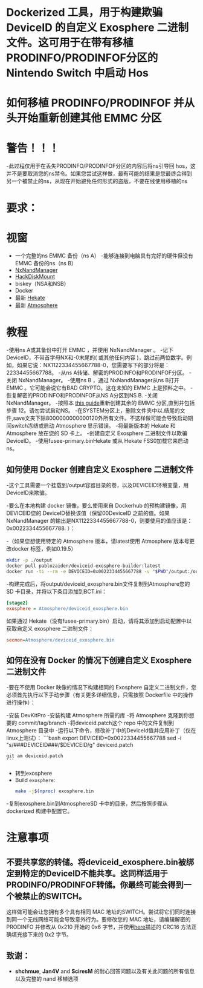 #  Dockerized 工具，用于构建欺骗 DeviceID 的自定义 Exosphere 二进制文件。这可用于在带有移植PRODINFO/PRODINFOF分区的 Nintendo Switch 中启动 Hos

#  如何移植 PRODINFO/PRODINFOF 并从头开始重新创建其他 EMMC 分区
#  警告！！！
-此过程仅用于在丢失PRODINFO/PRODINFOF分区的内容后将ns引导回 hos，这并不是要取消您的ns禁令。如果您尝试这样做，最有可能的结果是您最终会得到另一个被禁止的ns，从现在开始避免任何形式的盗版，不要在线使用移植的ns

# 要求：
# 视窗
- 一个完整的ns EMMC 备份（ns A）
-能够连接到电脑具有完好的硬件但没有EMMC 备份的ns（ns B）
- [NxNandManager](https://github.com/eliboa/NxNandManager)
- [HackDiskMount](https://files.sshnuke.net/HacDiskMount1055.zip)
- biskey（NSA和NSB）
- Docker
- 最新 [Hekate](https://github.com/CTCaer/hekate/releases)
- 最新 [Atmosphere](https://github.com/Atmosphere-NX/Atmosphere/releases/)
# 教程
-使用ns A或其备份中打开 EMMC ，并使用 NxNandManager 。
-记下DeviceID，不带首字母NX和-0末尾的( 或其他任何内容 )，跳过前两位数字。例如，如果它说：NX1122334455667788-0，您需要写下的部分将是：22334455667788。
-从ns A转储、解密的PRODINFO和PRODINFOF分区。
-关闭 NxNandManager。
-使用ns B ，通过 NxNandManager从ns B打开 EMMC 。它可能会说它有BAD CRYPTO。这在未知的 EMMC 上是预料之中。
-恢复解密的PRODINFO和PRODINFOF从NS A分区到NS B.
-关闭 NxNandManager。
-按照本 [this guide](https://bbs.naxgen.cn/forum.php?mod=viewthread&tid=241848&fromuid=2627124)重新创建其余的 EMMC 分区,直到并包括步骤 12。请勿尝试启动NS。
-在SYSTEM分区上，删除文件夹中以.结尾的文件,save文夹下除8000000000000120外所有文件。不这样做可能会导致启动期间switch冻结或启动 Atmosphere 显示错误。
-将最新版本的 Hekate 和 Atmosphere 放在您的 SD 卡上。
-创建自定义 Exosphere 二进制文件以欺骗 DeviceID。
-使用fusee-primary.binHekate 或从 Hekate FSS0加载它来启动ns。
##  如何使用 Docker 创建自定义 Exosphere 二进制文件
-这个工具需要一个挂载到/output容器目录的卷，以及DEVICEID环境变量，用DeviceID来欺骗。

-要么在本地构建 docker 镜像，要么使用来自 Dockerhub 的预构建镜像，用DEVICEID您的 DeviceID替换该值（保留00DeviceID 之前的值。如果 NxNandManager 的输出是NX1122334455667788-0，则要使用的值应该是：0x0022334455667788. ）：

-（如果您想使用特定的 Atmosphere 版本，请latest使用 Atmosphere 版本号更改docker 标签，例如0.19.5）

```bash
mkdir -p ./output
docker pull pablozaiden/deviceid-exosphere-builder:latest
docker run -ti --rm -e DEVICEID=0x0022334455667788 -v "$PWD"/output:/output pablozaiden/deviceid-exosphere-builder:latest
```
-构建完成后，将output/deviceid_exosphere.bin文件复制到Atmosphere您的 SD 卡目录，并将以下条目添加到BCT.ini：

```ini
[stage2]
exosphere = Atmosphere/deviceid_exosphere.bin
```
如果通过 Hekate（没有fusee-primary.bin）启动，请将其添加到启动配置中以获取自定义 exosphere 二进制文件：

```ini
secmon=Atmosphere/deviceid_exosphere.bin
```
##  如何在没有 Docker 的情况下创建自定义 Exosphere 二进制文件
-要在不使用 Docker 映像的情况下构建相同的 Exosphere 自定义二进制文件，您必须首先执行以下手动步骤（有关更多详细信息，只需按照 Dockerfile 中的操作进行操作）：

-安装 DevKitPro
-安装构建 Atmosphere 所需的库
-将 Atmosphere 克隆到你想要的 commit/tag/branch
-将deviceid.patch这个 repo 中的文件复制到 Atmosphere 目录中
-运行以下命令，修改补丁中的DeviceId值并应用补丁（仅在linux上测试）：
    ```bash
    export DEVICEID=0x0022334455667788
    sed -i "s/###DEVICEID###/$DEVICEID/g" deviceid.patch

    git am deviceid.patch
    ```
- 转到exosphere
- Build `exosphere`: 
    ```bash
    make -j$(nproc) exosphere.bin
    ```
-复制exosphere.bin到AtmosphereSD 卡中的目录，然后按照步骤从 dockerized 构建中配置它。
# 注意事项
## 不要共享您的转储。将deviceid_exosphere.bin被绑定到特定的DeviceID不能共享。这同样适用于PRODINFO/PRODINFOF转储。你最终可能会得到一个被禁止的SWITCH。
这样做可能会让您拥有多个具有相同 MAC 地址的SWITCH。尝试将它们同时连接到同一个无线网络可能会导致意外行为。要修改您的 MAC 地址，请编辑解密的 PRODINFO 并修改从 0x210 开始的 0x6 字节，并使用[here](https://switchbrew.org/wiki/Calibration)描述的 CRC16 方法正确填充接下来的 0x2 字节。
##  致谢：
- **shchmue**, **Jan4V** and **SciresM** 的耐心回答问题以及有关此问题的所有信息以及完整的 nand 移植选项
